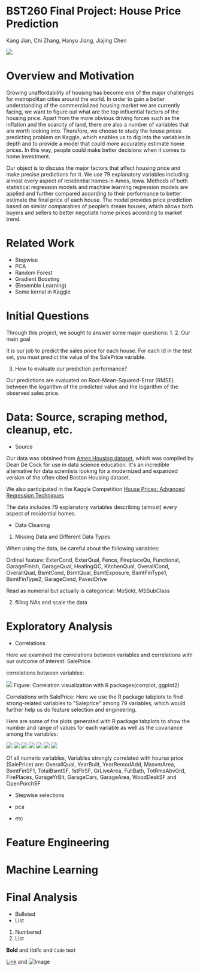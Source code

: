 # BST260 Final Project: House Price Prediction


Kang Jian,
Chi Zhang,
Hanyu Jiang,
Jiajing Chen  

![](1.jpg)

# Overview and Motivation

Growing unaffordability of housing has become one of the major challenges for metropolitan cities around the world. In order to gain a better understanding of the commercialized housing market we are currently facing, we want to figure out what are the top influential factors of the housing price. Apart from the more obvious driving forces such as the inflation and the scarcity of land, there are also a number of variables that are worth looking into. Therefore, we choose to study the house prices predicting problem on Kaggle, which enables us to dig into the variables in depth and to provide a model that could more accurately estimate home prices. In this way, people could make better decisions when it comes to home investment.

Our object is to discuss the major factors that affect housing price and make precise predictions for it. We use 79 explanatory variables including almost every aspect of residential homes in Ames, Iowa. Methods of both statistical regression models and machine learning regression models are applied and further compared according to their performance to better estimate the final price of each house. The model provides price prediction based on similar comparables of people’s dream houses, which allows both buyers and sellers to better negotiate home prices according to market trend. 


# Related Work

- Stepwise
- PCA
- Random Forest
- Gradient Boosting
- (Ensemble Learning)
- Some kernal in Kaggle


# Initial Questions
Through this project, we sought to answer some major questions: 
1.
2. Our main goal 

It is our job to predict the sales price for each house. For each Id in the test set, you must predict the value of the SalePrice variable. 

3. How to evaluate our prediction performance?

Our predictions are evaluated on Root-Mean-Squared-Error (RMSE) between the logarithm of the predicted value and the logarithm of the observed sales price.


# Data: Source, scraping method, cleanup, etc.

- Source

Our data was obtained from [Ames Housing dataset](https://ww2.amstat.org/publications/jse/v19n3/decock.pdf), which was compiled by Dean De Cock for use in data science education. It's an incredible alternative for data scientists looking for a modernized and expanded version of the often cited Boston Housing dataset. 

We also participated in the Kaggle Competition [House Prices: Advanced Regression Techniques](https://www.kaggle.com/c/house-prices-advanced-regression-techniques) 

The data includes 79 explanatory variables describing (almost) every aspect of residential homes. 

- Data Cleaning

1. Missing Data and Different Data Types

When using the data, be careful about the following variables:

Ordinal feature: ExterCond, ExterQual, Fence, FireplaceQu, Functional, GarageFinish, GarageQual, HeatingQC, KitchenQual, OverallCond, OverallQual, BsmtCond, BsmtQual, BsmtExposure, BsmtFinType1, BsmtFinType2, GarageCond, PavedDrive

Read as numerial but actually is categorical: MoSold, MSSubClass

2. filling NAs and scale the data



# Exploratory Analysis
- Correlations

Here we examined the correlations between variables and correlations with our outcome of interest: SalePrice.

correlations between variables:

![](cor.png)
Figure: Correlation visualization with R packages(corrplot, ggplot2)

Correlations with SalePrice:
Here we use the R package tabplots to find strong-related variables to "Saleprice" among 79 variables, which would further help us do feature selection and engineering. 

Here are some of the plots generated with R package tabplots to show the number and range of values for each variable as well as the covariance among the variables:


![](vk.png)
![](v0.png)
![](v1.png)
![](v2.png)
![](v3.png)
![](v4.png)
![](v5.png)

Of all numeric variables, Variables strongly correlated with hourse price (SalePrice) are:
 OverallQual, YearBuilt, YearRemodAdd, MasvnrArea, BsmtFinSF1, TotalBsmtSF, 1stFlrSF, GrLiveArea, FullBath, TotRmsAbvGrd, FirePlaces, GarageYrBlt, GarageCars, GarageArea, WoodDeskSF and OpenPorchSF
 
- Stepwise selections

- pca


- etc

# Feature Engineering


# Machine Learning

# Final Analysis






- Bulleted
- List

1. Numbered
2. List

**Bold** and _Italic_ and `Code` text

[Link](url) and ![Image](src)
```
